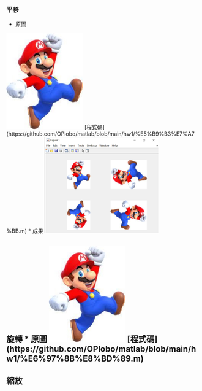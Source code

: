 ### 平移
* 原圖
<img src='https://github.com/OPlobo/matlab/blob/main/hw1/img1/000.jpg' height=250 weight =250>
[程式碼](https://github.com/OPlobo/matlab/blob/main/hw1/%E5%B9%B3%E7%A7%BB.m)
* 成果
<img src='https://github.com/OPlobo/matlab/blob/main/hw1/img1/Figure%201%202021_3_11%20%E4%B8%8B%E5%8D%88%2001_15_43.png' height=250 weight =250>
<h2>旋轉
* 原圖
<img src='https://github.com/OPlobo/matlab/blob/main/hw1/img1/000.jpg' height=250 weight =250>
[程式碼](https://github.com/OPlobo/matlab/blob/main/hw1/%E6%97%8B%E8%BD%89.m)
<h2>縮放
  
